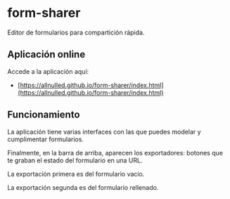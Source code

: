 # form-sharer

Editor de formularios para compartición rápida.

## Aplicación online

Accede a la aplicación aquí:

- [https://allnulled.github.io/form-sharer/index.html](https://allnulled.github.io/form-sharer/index.html)

## Funcionamiento

La aplicación tiene varias interfaces con las que puedes modelar y cumplimentar formularios.

Finalmente, en la barra de arriba, aparecen los exportadores: botones que te graban el estado del formulario en una URL.

La exportación primera es del formulario vacío.

La exportación segunda es del formulario rellenado.